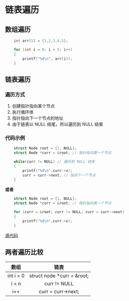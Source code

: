 # 链表遍历

## 数组遍历

```c
    int arr[5] = {1,2,3,4,5};

    for (int i = 0; i < 5; i++)
    {
        printf("%d\n", arr[i]);
    }
```

## 链表遍历

### 遍历方式

1. 创建指针指向某个节点
2. 执行循环体
3. 指针指向下一个节点的地址
4. 由于链表以 NULL 结尾，所以遍历到 NULL 结束


### 代码示例

```c
    struct Node root = {1, NULL};
    struct Node *curr = &root; // 指针指向第一个节点

    while(curr != NULL) // 遍历到 NULL 结束
    {
        printf("%d\n",curr->x);
        curr = curr->next; // 指向下一个节点
    }
```

**或者**

```c
    struct Node root = {1, NULL};
    struct Node *curr = &root; // 指针指向第一个节点

    for (curr = &root; curr != NULL; curr = curr->next)
    {
        printf("%d\n",curr->x);
    }
```

[源代码](链表遍历.c#L22)

## 两者遍历比较

| 数组 | 链表 |
| :----: | :----: |
| int i = 0 | struct node *curr = &root; |
| i < n | curr != NULL |
| i++ | curr = curr->next; |

